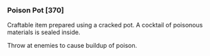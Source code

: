 ### Poison Pot [370]

Craftable item prepared using a cracked pot. A cocktail of poisonous materials is sealed inside.

Throw at enemies to cause buildup of poison.
